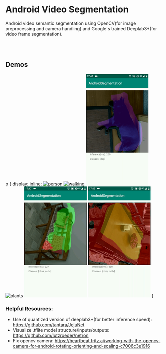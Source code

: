 # Android Video Segmentation
Android video semantic segmentation using OpenCV(for image preprocessing and camera handling) and Google´s trained Deeplab3+(for video frame segmentation).

<br></br>
## Demos
p {
    display: inline;
    <img src="Demos/person.gif" alt="person" width="200" height="355">
    <img src="Demos/walking.gif" alt="walking" width="200" height="355">
    <img src="Demos/dog.gif" alt="dog" width="200" height="355">
    <img src="Demos/plants.gif" alt="plants" width="200" height="355">
    <img src="Demos/sofa.gif" alt="sofa" width="200" height="355">
    <img src="Demos/table_chairs.gif" alt="table_chairs" width="200" height="355">
}


### Helpful Resources:
* Use of quantized version of deeplab3+(for better inference speed): https://github.com/tantara/JejuNet
* Visualize .tflite model structure/inputs/outputs: https://github.com/lutzroeder/netron
* Fix opencv camera: https://heartbeat.fritz.ai/working-with-the-opencv-camera-for-android-rotating-orienting-and-scaling-c7006c3e1916

